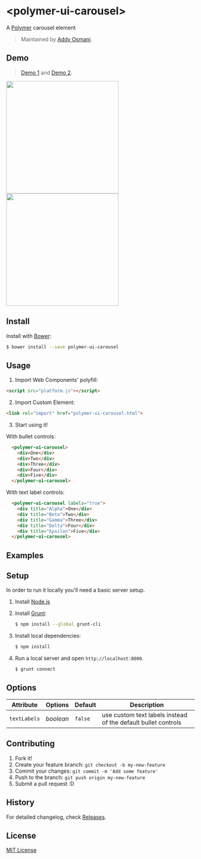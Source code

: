 # &lt;polymer-ui-carousel&gt;

A [Polymer](http://www.polymer-project.org) carousel element

> Maintained by [Addy Osmani](https://github.com/addyosmani).

## Demo

> [Demo 1](http://addyosmani.github.io/polymer-ui-carousel/smoke.html) and [Demo 2](http://addyosmani.github.io/polymer-ui-carousel/smoke-labels.html).

<img src="https://f.cloud.github.com/assets/110953/2293457/8f385680-a06d-11e3-89b3-1201463d92f5.png" style="width:300px"/>

<img src="https://f.cloud.github.com/assets/110953/2293458/8f54146a-a06d-11e3-8f1b-c0ac1fe95d4b.png" style="width:300px"/>


## Install

Install with [Bower](http://bower.io):

```sh
$ bower install --save polymer-ui-carousel
```

## Usage

1. Import Web Components' polyfill:

```html
<script src="platform.js"></script>
```

2. Import Custom Element:

```html
<link rel="import" href="polymer-ui-carousel.html">
```

3. Start using it!

With bullet controls:

```html
  <polymer-ui-carousel>
    <div>One</div>
    <div>Two</div>
    <div>Three</div>
    <div>Four</div>
    <div>Five</div>
  </polymer-ui-carousel>
```

With text label controls:

```html
  <polymer-ui-carousel labels="true">
    <div title="Alpha">One</div>
    <div title="Beta">Two</div>
    <div title="Gamma">Three</div>
    <div title="Delta">Four</div>
    <div title="Epsilon">Five</div>
  </polymer-ui-carousel>
```

## Examples


## Setup

In order to run it locally you'll need a basic server setup.

1. Install [Node.js](http://nodejs.org/download/)
2. Install [Grunt](http://gruntjs.com/):

    ```sh
    $ npm install --global grunt-cli
    ```

3. Install local dependencies:

    ```sh
    $ npm install
    ```

4. Run a local server and open `http://localhost:8000`.

    ```sh
    $ grunt connect
    ```

## Options

Attribute  | Options                   | Default             | Description
---        | ---                       | ---                 | ---
`textLabels`      | *boolean*                  | `false`               | use custom text labels instead of the default bullet controls


## Contributing

1. Fork it!
2. Create your feature branch: `git checkout -b my-new-feature`
3. Commit your changes: `git commit -m 'Add some feature'`
4. Push to the branch: `git push origin my-new-feature`
5. Submit a pull request :D

## History

For detailed changelog, check [Releases](https://github.com/addyosmani/polymer-ui-carousel/releases).

## License

[MIT License](http://opensource.org/licenses/MIT)
